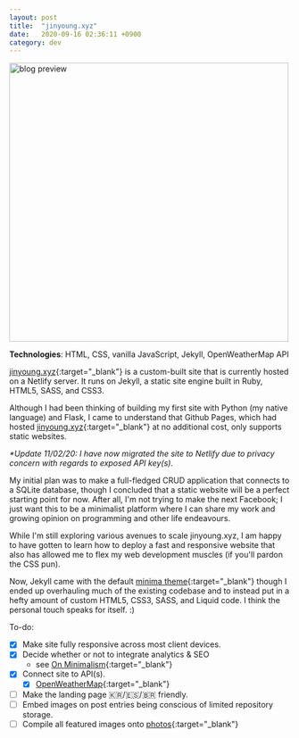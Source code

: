 ```yaml
---
layout: post
title:  "jinyoung.xyz"
date:   2020-09-16 02:36:11 +0900
category: dev
---
```


<img src="{{site.base_url}}/dev/assets/images/xyz.gif" alt='blog preview' width="500">

**Technologies**: HTML, CSS, vanilla JavaScript, Jekyll, OpenWeatherMap API

[jinyoung.xyz](https://jinyoung.xyz/){:target="_blank"} is a custom-built site that is currently hosted on a Netlify server. It runs on Jekyll, a static site engine built in Ruby, HTML5, SASS, and CSS3.

Although I had been thinking of building my first site with Python (my native language) and Flask, I came to understand that Github Pages, which had hosted [jinyoung.xyz](https://jinyoung.xyz/){:target="_blank"} at no additional cost, only supports static websites.

_*Update 11/02/20: I have now migrated the site to Netlify due to privacy concern with regards to exposed API key(s)._

My initial plan was to make a full-fledged CRUD application that connects to a SQLite database, though I concluded that a static website will be a perfect starting point for now. After all, I'm not trying to make the next Facebook; I just want this to be a minimalist platform where I can share my work and growing opinion on programming and other life endeavours. 

While I'm still exploring various avenues to scale jinyoung.xyz, I am happy to have gotten to learn how to deploy a fast and responsive website that also has allowed me to flex my web development muscles (if you'll pardon the CSS pun).

Now, Jekyll came with the default [minima theme](https://jekyll.github.io/minima/){:target="_blank"} though I ended up overhauling much of the existing codebase and to instead put in a hefty amount of custom HTML5, CSS3, SASS, and Liquid code. I think the personal touch speaks for itself. :)

To-do:

- [x] Make site fully responsive across most client devices. 
- [x] Decide whether or not to integrate analytics & SEO 
    - see [On Minimalism](https://jinyoung.xyz/journey/2020/09/20/on-minimalism.html){:target="_blank"}
- [x] Connect site to API(s). 
    - [x] [OpenWeatherMap](https://openweathermap.org/){:target="_blank"}
- [ ] Make the landing page 🇰🇷/🇪🇸/🇧🇷 friendly.
- [ ] Embed images on post entries being conscious of limited repository storage.
- [ ] Compile all featured images onto [photos](https://jinyoung.xyz/gallery/){:target="_blank"}
